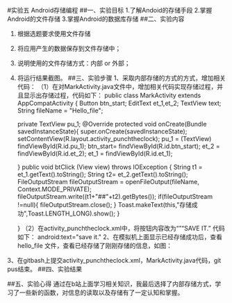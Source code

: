 #实验五 Android存储编程
##一、实验目标
1.了解Andoid的存储手段
2.掌握Android的文件存储
3.掌握Android的数据库存储
##二、实验内容
1.  根据选题要求使用文件存储
2.  将应用产生的数据保存到文件存储中；
3.  说明使用的文件存储方式：内部 or 外部；
4.  将运行结果截图。
##三、实验步骤 
1、采取内部存储的方式的方式，增加相关代码：
（1）在对MarkActivity.java文件中，增加相关代码实现存储过程，并且显示出存储过程，代码如下：
public class MarkActivity extends  AppCompatActivity {
    Button btn_start;
    EditText et_1,et_2;
    TextView text;
    String fileName = "Hello_file";

    private TextView pu_1;
    @Override
    protected void onCreate(Bundle savedInstanceState){
        super.onCreate(savedInstanceState);
        setContentView(R.layout.activity_punchtheclock);
        pu_1 = (TextView) findViewById(R.id.pu_1);
        btn_start= findViewById(R.id.btn_start);
        et_2 = findViewById(R.id.et_2);
        et_1 =  findViewById(R.id.et_1);

    }
    public void btClick (View view) throws IOException {
        String t1 = et_1.getText().toString();
        String t2= et_2.getText().toString();
        FileOutputStream fileOutputStream = openFileOutput(fileName, Context.MODE_PRIVATE);
        fileOutputStream.write((t1+"##"+t2).getBytes());
        if(fileOutputStream !=null){
            fileOutputStream.close();
        }
        Toast.makeText(this,"存储成功",Toast.LENGTH_LONG).show();
    }

    }
（2）在activity_punchtheclock.xml中，将按钮内容改为“”“SAVE IT.”
代码如下：
android:text="save it."
2、在模拟机上面显示已经存储成功后，查看hello_file 文件，查看已经存储了刚刚存储的信息，如图：

3、在gitbash上提交activity_punchtheclock.xml，MarkActivity.java代码，git pus结束。
##四、实验结果

##五、实验心得 
   通过在b站上面学习相关知识，我最后选择了内部存储方式，学习了一些新的函数，对信息的读取以及存储有了一定认知和掌握。
